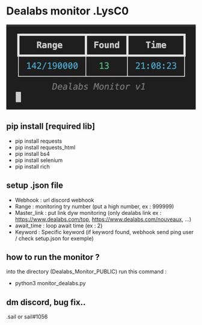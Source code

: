 # Dealabs monitor .LysC0

![info](img/info.png)

## pip install [required lib]

- pip install requests
- pip install requests_html
- pip install bs4
- pip install selenium
- pip install rich

## setup .json file

- Webhook : url discord webhook
- Range : monitoring try number (put a high number, ex : 999999)
- Master_link : put link dyw monitoring (only dealabs link ex : https://www.dealabs.com/top, https://www.dealabs.com/nouveaux, ...) 
- await_time : loop await time (ex : 2)
- Keyword : Specific keyword (if keyword found, webhook send ping user / check setup.json for exemple)

## how to run the monitor ? ##

into the directory (Dealabs_Monitor_PUBLIC) run this command :
- python3 monitor_dealabs.py

## dm discord, bug fix..

.sail or sail#1056
